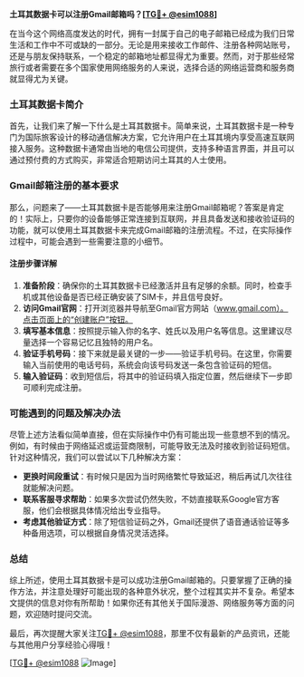 **土耳其数据卡可以注册Gmail邮箱吗？[[TG💪+ @esim1088](https://t.me/s/esim1088)]**

在当今这个网络高度发达的时代，拥有一封属于自己的电子邮箱已经成为我们日常生活和工作中不可或缺的一部分。无论是用来接收工作邮件、注册各种网站账号，还是与朋友保持联系，一个稳定的邮箱地址都显得尤为重要。然而，对于那些经常旅行或者需要在多个国家使用网络服务的人来说，选择合适的网络运营商和服务商就显得尤为关键。

### 土耳其数据卡简介

首先，让我们来了解一下什么是土耳其数据卡。简单来说，土耳其数据卡是一种专门为国际旅客设计的移动通信解决方案，它允许用户在土耳其境内享受高速互联网接入服务。这种数据卡通常由当地的电信公司提供，支持多种语言界面，并且可以通过预付费的方式购买，非常适合短期访问土耳其的人士使用。

### Gmail邮箱注册的基本要求

那么，问题来了——土耳其数据卡是否能够用来注册Gmail邮箱呢？答案是肯定的！实际上，只要你的设备能够正常连接到互联网，并且具备发送和接收验证码的功能，就可以使用土耳其数据卡来完成Gmail邮箱的注册流程。不过，在实际操作过程中，可能会遇到一些需要注意的小细节。

#### 注册步骤详解

1. **准备阶段**：确保你的土耳其数据卡已经激活并且有足够的余额。同时，检查手机或其他设备是否已经正确安装了SIM卡，并且信号良好。
2. **访问Gmail官网**：打开浏览器并导航至Gmail官方网站（www.gmail.com）。点击页面上的“创建账户”按钮。
3. **填写基本信息**：按照提示输入你的名字、姓氏以及用户名等信息。这里建议尽量选择一个容易记忆且独特的用户名。
4. **验证手机号码**：接下来就是最关键的一步——验证手机号码。在这里，你需要输入当前使用的电话号码，系统会向该号码发送一条包含验证码的短信。
5. **输入验证码**：收到短信后，将其中的验证码填入指定位置，然后继续下一步即可顺利完成注册。

### 可能遇到的问题及解决办法

尽管上述方法看似简单直接，但在实际操作中仍有可能出现一些意想不到的情况。例如，有时候由于网络延迟或运营商限制，可能导致无法及时接收到验证码短信。针对这种情况，我们可以尝试以下几种解决方案：

- **更换时间段重试**：有时候只是因为当时网络繁忙导致延迟，稍后再试几次往往就能解决问题。
- **联系客服寻求帮助**：如果多次尝试仍然失败，不妨直接联系Google官方客服，他们会根据具体情况给出专业指导。
- **考虑其他验证方式**：除了短信验证码之外，Gmail还提供了语音通话验证等多种备用选项，可以根据自身情况灵活选择。

### 总结

综上所述，使用土耳其数据卡是可以成功注册Gmail邮箱的。只要掌握了正确的操作方法，并注意处理好可能出现的各种意外状况，整个过程其实并不复杂。希望本文提供的信息对你有所帮助！如果你还有其他关于国际漫游、网络服务等方面的问题，欢迎随时提问交流。

最后，再次提醒大家关注[TG💪+ @esim1088](https://t.me/s/esim1088)，那里不仅有最新的产品资讯，还能与其他用户分享经验心得哦！

[[TG💪+ @esim1088](https://t.me/s/esim1088) ![Image](https://i.postimg.cc/4NQfJmqS/Snipaste-2025-05-13-00-14-12.png)]